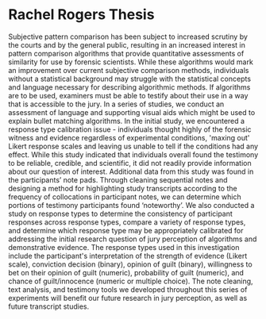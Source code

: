 # Rachel Rogers Thesis
  Subjective pattern comparison has been subject to increased scrutiny by the courts and by the general public, resulting in an increased interest in pattern comparison algorithms that provide quantitative assessments of similarity for use by forensic scientists. While these algorithms would mark an improvement over current subjective comparison methods, individuals without a statistical background may struggle with the statistical concepts and language necessary for describing algorithmic methods. If algorithms are to be used, examiners must be able to testify about their use in a way that is accessible to the jury. In a series of studies, we conduct an assessment of language and supporting visual aids which might be used to explain bullet matching algorithms. In the initial study, we encountered a response type calibration issue - individuals thought highly of the forensic witness and evidence regardless of experimental conditions, 'maxing out' Likert response scales and leaving us unable to tell if the conditions had any effect. While this study indicated that individuals overall found the testimony to be reliable, credible, and scientific, it did not readily provide information about our question of interest. Additional data from this study was found in the participants’ note pads. Through cleaning sequential notes and designing a method for highlighting study transcripts according to the frequency of collocations in participant notes, we can determine which portions of testimony participants found ‘noteworthy’. We also conducted a study on response types to determine the consistency of participant responses across response types, compare a variety of response types, and determine which response type may be appropriately calibrated for addressing the initial research question of jury perception of algorithms and demonstrative evidence. The response types used in this investigation include the participant's interpretation of the strength of evidence (Likert scale), conviction decision (binary), opinion of guilt (binary), willingness to bet on their opinion of guilt (numeric), probability of guilt (numeric), and chance of guilt/innocence (numeric or multiple choice). The note cleaning, text analysis, and testimony tools we developed throughout this series of experiments will benefit our future research in jury perception, as well as future transcript studies.
